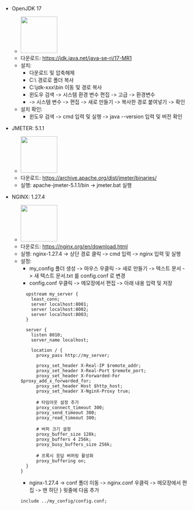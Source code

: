 * OpenJDK 17
  * <img src="https://developers.redhat.com/sites/default/files/styles/keep_original/public/openjdk-basic-featured-image.png?itok=IOXZF7iv" width="100px"> 
  * 다운로드: https://jdk.java.net/java-se-ri/17-MR1
  * 설치:
    * 다운로드 및 압축해제
    * C:\ 경로로 폴더 복사
    * C:\jdk-xxx\bin 이동 및 경로 복사
    * 윈도우 검색 -> 시스템 환경 변수 편집 -> 고급 -> 환경변수 
    * -> 시스템 변수 -> 편집 -> 새로 만들기 -> 복사한 경로 붙여넣기 -> 확인
  * 설치 확인:
    * 윈도우 검색 -> cmd 입력 및 실행 -> java --version 입력 및 버전 확인


* JMETER: 5.1.1
  * <img src="https://velog.velcdn.com/images/ghdgurdnjs/post/2431540f-6162-4704-a66f-d96248f0069e/image.png" width="100px">
  * 다운로드: https://archive.apache.org/dist/jmeter/binaries/
  * 실행: apache-jmeter-5.1.1/bin -> jmeter.bat 실행


* NGINX: 1.27.4
  * <img src="https://nginx.org/img/nginx_logo.png" width="100px"> 
  * 다운로드: https://nginx.org/en/download.html
  * 실행: nginx-1.27.4 -> 상단 경로 클릭 -> cmd 입력 -> nginx 입력 및 실행
  * 설정: 
    * my_config 폴더 생성 -> 마우스 우클릭 -> 새로 만들기 -> 텍스트 문서 -> 새 텍스트 문서.txt 를 config.conf 로 변경
    * config.conf 우클릭 -> 메모장에서 편집 -> 아래 내용 입력 및 저장
    ```
      upstream my_server {
        least_conn;
        server localhost:8001;
        server localhost:8002;
        server localhost:8003;
      }

      server {
        listen 8010;
        server_name localhost;
  
        location / {
          proxy_pass http://my_server;
          
          proxy_set_header X-Real-IP $remote_addr;
          proxy_set_header X-Real-Port $remote_port;
          proxy_set_header X-Forwarded-For $proxy_add_x_forwarded_for;
          proxy_set_header Host $http_host;
          proxy_set_header X-NginX-Proxy true;

          # 타임아웃 설정 추가
          proxy_connect_timeout 300;
          proxy_send_timeout 300;
          proxy_read_timeout 300;
          
          # 버퍼 크기 설정
          proxy_buffer_size 128k;
          proxy_buffers 4 256k;
          proxy_busy_buffers_size 256k;
          
          # 프록시 응답 버퍼링 활성화
          proxy_buffering on;
      }
    }
    ```
    * nginx-1.27.4 -> conf 폴더 이동 -> nginx.conf 우클릭 -> 메모장에서 편집 -> 맨 하단 } 윗줄에 다음 추가
    ```
    include ../my_config/config.conf;
    ```



         
